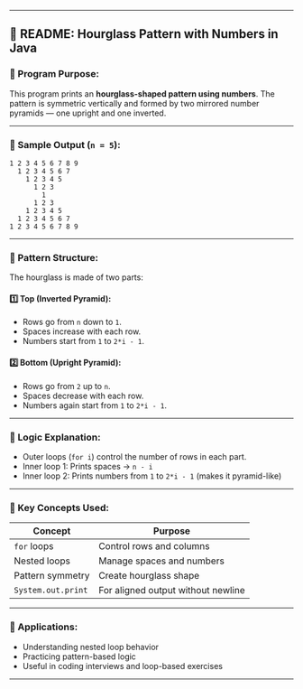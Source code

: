  
---

## 📘 README: Hourglass Pattern with Numbers in Java

### 🔹 Program Purpose:

This program prints an **hourglass-shaped pattern using numbers**. The pattern is symmetric vertically and formed by two mirrored number pyramids — one upright and one inverted.

---

### 🔹 Sample Output (`n = 5`):

```
1 2 3 4 5 6 7 8 9 
  1 2 3 4 5 6 7 
    1 2 3 4 5 
      1 2 3 
        1 
      1 2 3 
    1 2 3 4 5 
  1 2 3 4 5 6 7 
1 2 3 4 5 6 7 8 9 
```

---

### 🔹 Pattern Structure:

The hourglass is made of two parts:

#### 1️⃣ **Top (Inverted Pyramid)**:

* Rows go from `n` down to `1`.
* Spaces increase with each row.
* Numbers start from `1` to `2*i - 1`.

#### 2️⃣ **Bottom (Upright Pyramid)**:

* Rows go from `2` up to `n`.
* Spaces decrease with each row.
* Numbers again start from `1` to `2*i - 1`.

---

### 🔹 Logic Explanation:

* Outer loops (`for i`) control the number of rows in each part.
* Inner loop 1: Prints spaces → `n - i`
* Inner loop 2: Prints numbers from `1` to `2*i - 1` (makes it pyramid-like)

---

### 🔹 Key Concepts Used:

| Concept            | Purpose                            |
| ------------------ | ---------------------------------- |
| `for` loops        | Control rows and columns           |
| Nested loops       | Manage spaces and numbers          |
| Pattern symmetry   | Create hourglass shape             |
| `System.out.print` | For aligned output without newline |

---

### 🔹 Applications:

* Understanding nested loop behavior
* Practicing pattern-based logic
* Useful in coding interviews and loop-based exercises

---

 